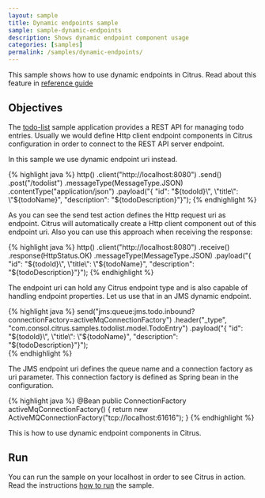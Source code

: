 ```yaml
---
layout: sample
title: Dynamic endpoints sample
sample: sample-dynamic-endpoints
description: Shows dynamic endpoint component usage
categories: [samples]
permalink: /samples/dynamic-endpoints/
---
```


This sample shows how to use dynamic endpoints in Citrus. Read about this feature in [reference guide](http://www.citrusframework.org/reference/html/index.html#endpoint-components)

Objectives
---------

The [todo-list](/samples/todo-app/) sample application provides a REST API for managing todo entries.
Usually we would define Http client endpoint components in Citrus configuration in order to connect to the REST API
server endpoint.

In this sample we use dynamic endpoint uri instead.

{% highlight java %}
http()
    .client("http://localhost:8080")
    .send()
    .post("/todolist")
    .messageType(MessageType.JSON)
    .contentType("application/json")
    .payload("{ \"id\": \"${todoId}\", \"title\": \"${todoName}\", \"description\": \"${todoDescription}\"}");
{% endhighlight %}
        
As you can see the send test action defines the Http request uri as endpoint. Citrus will automatically create a Http client
component out of this endpoint uri. Also you can use this approach when receiving the response:

{% highlight java %}
http()
    .client("http://localhost:8080")
    .receive()
    .response(HttpStatus.OK)
    .messageType(MessageType.JSON)
    .payload("{ \"id\": \"${todoId}\", \"title\": \"${todoName}\", \"description\": \"${todoDescription}\"}");
{% endhighlight %}

The endpoint uri can hold any Citrus endpoint type and is also capable of handling endpoint properties. Let us use that in an
JMS dynamic endpoint.

{% highlight java %}
send("jms:queue:jms.todo.inbound?connectionFactory=activeMqConnectionFactory")
    .header("_type", "com.consol.citrus.samples.todolist.model.TodoEntry")
    .payload("{ \"id\": \"${todoId}\", \"title\": \"${todoName}\", \"description\": \"${todoDescription}\"}");    
{% endhighlight %}
        
The JMS endpoint uri defines the queue name and a connection factory as uri parameter. This connection factory is defined 
as Spring bean in the configuration.

{% highlight java %}
@Bean
public ConnectionFactory activeMqConnectionFactory() {
    return new ActiveMQConnectionFactory("tcp://localhost:61616");
}
{% endhighlight %}
        
This is how to use dynamic endpoint components in Citrus.    
                
Run
---------

You can run the sample on your localhost in order to see Citrus in action. Read the instructions [how to run](/samples/run/) the sample.